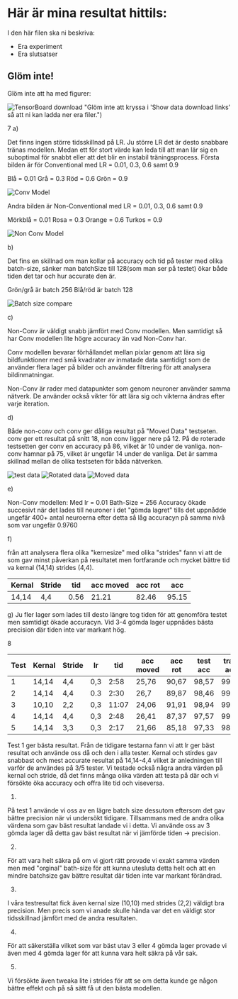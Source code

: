 # Här är mina resultat hittils:

I den här filen ska ni beskriva:
- Era experiment
- Era slutsatser

## Glöm inte!

Glöm inte att ha med figurer:

![TensorBoard download](fig/TensorBoardDownload.png) "Glöm inte att kryssa i 'Show data download links' så att ni kan ladda ner era filer.")


7
a) 

Det finns ingen större tidsskillnad på LR. Ju större LR det är desto snabbare tränas modellen.
Medan ett för stort värde kan leda till att man lär sig en suboptimal för snabbt eller att det blir en instabil träningsprocess.
Första bilden är för Conventional med LR = 0.01, 0.3, 0.6 samt 0.9  

Blå = 0.01 
Grå = 0.3
Röd = 0.6
Grön = 0.9


![Conv Model](fig/ConvModel.PNG)

Andra bilden är Non-Conventional med LR = 0.01, 0.3, 0.6 samt 0.9

Mörkblå = 0.01
Rosa = 0.3
Orange = 0.6
Turkos = 0.9

![Non Conv Model](fig/NonConvModel.png)



b) 

Det fins en skillnad om man kollar på accuracy och tid på tester med olika batch-size, sänker man batchSize till 128(som man ser på testet) ökar både tiden det tar och hur accurate den är. 

Grön/grå är batch 256
Blå/röd är batch 128

![Batch size compare](fig/batch_comp.PNG)

c) 

Non-Conv är väldigt snabb jämfört med Conv modellen. Men samtidigt så har Conv modellen lite högre accuracy än vad Non-Conv har. 

Conv modellen bevarar förhållandet mellan pixlar genom att lära sig bildfunktioner med små kvadrater av inmatade data samtidigt som de använder flera lager på bilder och använder filtrering för att analysera bildinmatningar.  

Non-Conv är rader med datapunkter som genom neuroner använder samma nätverk. De använder också vikter för att lära sig och vikterna ändras efter varje iteration. 

d) 

Både non-conv och conv ger dåliga resultat på "Moved Data" testseten. conv ger ett resultat på snitt 18, non conv ligger nere på 12. På de roterade testsetten ger conv en accuracy på 86, vilket är 10 under de vanliga. non-conv hamnar på 75, vilket är ungefär 14 under de vanliga. 
Det är samma skillnad mellan de olika testseten för båda nätverken. 

![test data](fig/test.PNG)
![Rotated data](fig/rotatedData.PNG)
![Moved data](fig/MovedData.PNG)

e) 

Non-Conv modellen:
Med lr = 0.01
Bath-Size = 256
Accuracy ökade succesivt när det lades till neuroner i det "gömda lagret" tills det uppnådde ungefär 400+ antal neuroerna efter detta så låg accuracyn på samma nivå som var ungefär 
0.9760

f)

från att analysera flera olika "kernesize" med olika "strides" fann vi att de som gav minst påverkan på resultatet men fortfarande och mycket bättre tid va kernal (14,14) strides (4,4).

|Kernal	|Stride	|tid	|acc moved	|acc rot	|acc    |
|-------|-------|-------|-----------|-----------|-------|
|14,14	|4,4	|0.56	|21.21	    |82.46	    |95.15  |

g) Ju fler lager som lades till desto längre tog tiden för att genomföra testet men samtidigt ökade accuracyn. Vid 3-4 gömda lager uppnådes bästa precision där tiden inte var markant hög.



8

|Test    |Kernal    |Stride  |lr	  |tid	   |acc moved	|acc rot	 |test acc    |train acc   |relu lager    |batch Size |
|--------|--------  |--------|--------|--------|------------|------------|------------|------------|--------------|---------- |
|1       |14,14     |4,4     |0,3     |2:58    |25,76       |90,67       |98,57       |99,68       |128+64+32     |128        |
|2       |14,14     |4,4     |0.3     |2:30    |26,7        |89,87       |98,46       |99.66       |128+64+32     |256        |
|3       |10,10     |2,2     |0,3     |11:07   |24,06       |91,91       |98,94       |99,75       |128+64+32     |128        |
|4       |14,14     |4,4     |0,3     |2:48    |26,41       |87,37       |97,57       |99,06       |128+64+32+16  |128        |
|5       |14,14     |3,3     |0,3     |2:17    |21,66       |85,18       |97,33       |98,61       |64+32+16      |128        |

Test 1 ger bästa resultat. 
Från de tidigare testarna fann vi att lr ger bäst resultat och använde oss då och den i alla tester. 
Kernal och stirdes gav snabbast och mest accurate resultat på 14,14-4,4 vilket är anledningen till varför de användes på 3/5 tester. Vi testade också några andra värden på kernal och stride, då det finns många olika värden att testa på där och vi försökte öka accuracy och offra lite tid och viseversa. 

1)
På test 1 använde vi oss av en lägre batch size dessutom eftersom det gav bättre precision när vi undersökt tidigare. Tillsammans med de andra olika värdena som gav bäst resultat landade vi i detta. Vi använde oss av 3 gömda lager då detta gav bäst resultat när vi jämförde tiden -> precision.

2)
För att vara helt säkra på om vi gjort rätt provade vi exakt samma värden men med "orginal" bath-size för att kunna utesluta detta helt och att en mindre batchsize gav bättre resultat där tiden inte var markant förändrad.

3)
I våra testresultat fick även kernal size (10,10) med strides (2,2) väldigt bra precision. Men precis som vi anade skulle hända var det en väldigt stor tidsskillnad jämfört med de andra resultaten. 

4)
För att säkerställa vilket som var bäst utav 3 eller 4 gömda lager provade vi även med 4 gömda lager för att kunna vara helt säkra på vår sak.

5)
Vi försökte även tweaka lite i strides för att se om detta kunde ge någon bättre effekt och på så sätt få ut den bästa modellen.